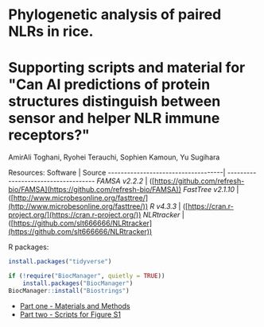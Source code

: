 # Phylogenetic analysis of paired NLRs in rice.

# Supporting scripts and material for "Can AI predictions of protein structures distinguish between sensor and helper NLR immune receptors?"

AmirAli Toghani, Ryohei Terauchi, Sophien Kamoun, Yu Sugihara


Resources:
Software                            | Source
------------------------------------| ------------------------------------
*FAMSA v2.2.2*                      | ([https://github.com/refresh-bio/FAMSA](https://github.com/refresh-bio/FAMSA))
*FastTree v2.1.10*                  | ([http://www.microbesonline.org/fasttree/](http://www.microbesonline.org/fasttree/))
*R v4.3.3*                          | ([https://cran.r-project.org/](https://cran.r-project.org/))
*NLRtracker*                        | ([https://github.com/slt666666/NLRtracker](https://github.com/slt666666/NLRtracker))


R packages:
```R
install.packages("tidyverse")

if (!require("BiocManager", quietly = TRUE))
    install.packages("BiocManager")
BiocManager::install("Biostrings")
```


* [Part one - Materials and Methods](/01_materials_and_methods.md)
* [Part two - Scripts for Figure S1](/02_Figure_S1.md)
